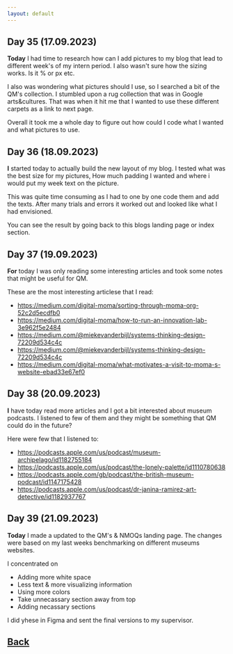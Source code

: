 ```yaml
---
layout: default
---
```


## Day 35 (17.09.2023)

<b>Today</b> I had time to research how can I add pictures to my blog that lead to different week's of my intern period. I also wasn't sure how the sizing works. Is it % or px etc.

I also was wondering what pictures should I use, so I searched a bit of the QM's collection. I stumbled upon a rug collection that was in Google arts&cultures. That was when it hit me that I wanted to use these different carpets as a link to next page.

Overall it took me a whole day to figure out how could I code what I wanted and what pictures to use.

## Day 36 (18.09.2023)

<b>I</b> started today to actually build the new layout of my blog. I tested what was the best size for my pictures, How much padding I wanted and where i would put my week text on the picture. 

This was quite time consuming as I had to one by one code them and add the texts. After many trials and errors it worked out and looked like what I had envisioned.

You can see the result by going back to this blogs landing page or index section.


## Day 37 (19.09.2023)

<b>For</b> today I was only reading some interesting articles and took some notes that might be useful for QM.

These are the most interesting articlese that I read:

- https://medium.com/digital-moma/sorting-through-moma-org-52c2d5ecdfb0
- https://medium.com/digital-moma/how-to-run-an-innovation-lab-3e962f5e2484
- https://medium.com/@miekevanderbijl/systems-thinking-design-72209d534c4c
- https://medium.com/@miekevanderbijl/systems-thinking-design-72209d534c4c
- https://medium.com/digital-moma/what-motivates-a-visit-to-moma-s-website-ebad33e67ef0

## Day 38 (20.09.2023)

<b>I</b> have today read more articles and I got a bit interested about museum podcasts. I listened to few of them and they might be something that QM could do in the future?

Here were few that I listened to:

- https://podcasts.apple.com/us/podcast/museum-archipelago/id1182755184
- https://podcasts.apple.com/us/podcast/the-lonely-palette/id1110780638
- https://podcasts.apple.com/gb/podcast/the-british-museum-podcast/id1147175428
- https://podcasts.apple.com/us/podcast/dr-janina-ramirez-art-detective/id1182937767

 ## Day 39 (21.09.2023)

 <b>Today</b> I made a updated to the QM's & NMOQs landing page. The changes were based on my last weeks benchmarking on different museums websites.

 I concentrated on

 * Adding more white space
 * Less text & more visualizing information
 * Using more colors
 * Take unnecassary section away from top
 * Adding necassary sections

  I did yhese in Figma and sent the final versions to my supervisor.


## [Back](./)
